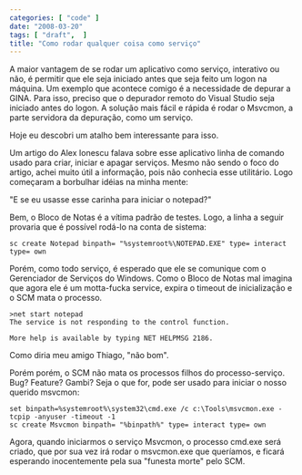 ```yaml
---
categories: [ "code" ]
date: "2008-03-20"
tags: [ "draft",  ]
title: "Como rodar qualquer coisa como serviço"
---
```

A maior vantagem de se rodar um aplicativo como serviço, interativo ou não, é permitir que ele seja iniciado antes que seja feito um logon na máquina. Um exemplo que acontece comigo é a necessidade de depurar a GINA. Para isso, preciso que o depurador remoto do Visual Studio seja iniciado antes do logon. A solução mais fácil e rápida é rodar o Msvcmon, a parte servidora da depuração, como um serviço.

Hoje eu descobri um atalho bem interessante para isso.

Um artigo do Alex Ionescu falava sobre esse aplicativo linha de comando usado para criar, iniciar e apagar serviços. Mesmo não sendo o foco do artigo, achei muito útil a informação, pois não conhecia esse utilitário. Logo começaram a borbulhar idéias na minha mente:

"E se eu usasse esse carinha para iniciar o notepad?"

Bem, o Bloco de Notas é a vítima padrão de testes. Logo, a linha a seguir provaria que é possível rodá-lo na conta de sistema:

    
    sc create Notepad binpath= "%systemroot%\NOTEPAD.EXE" type= interact type= own

Porém, como todo serviço, é esperado que ele se comunique com o Gerenciador de Serviços do Windows. Como o Bloco de Notas mal imagina que agora ele é um motta-fucka service, expira o timeout de inicialização e o SCM mata o processo.

    
    >net start notepad
    The service is not responding to the control function.
    
    More help is available by typing NET HELPMSG 2186.

Como diria meu amigo Thiago, "não bom".

Porém porém, o SCM não mata os processos filhos do processo-serviço. Bug? Feature? Gambi? Seja o que for, pode ser usado para iniciar o nosso querido msvcmon:

    
    set binpath=%systemroot%\system32\cmd.exe /c c:\Tools\msvcmon.exe -tcpip -anyuser -timeout -1
    sc create Msvcmon binpath= "%binpath%" type= interact type= own

Agora, quando iniciarmos o serviço Msvcmon, o processo cmd.exe será criado, que por sua vez irá rodar o msvcmon.exe que queríamos, e ficará esperando inocentemente pela sua "funesta morte" pelo SCM.

